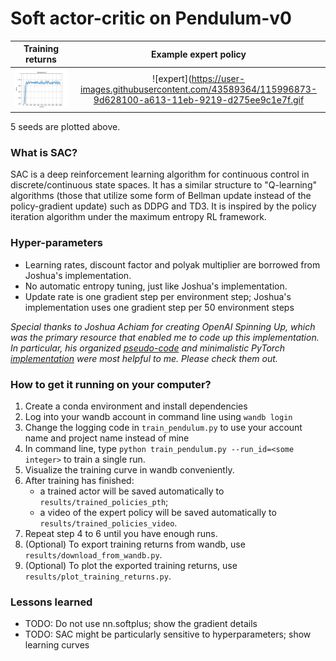 # Soft actor-critic on Pendulum-v0

Training returns             |  Example expert policy
:-------------------------:|:-------------------------:
![](/results/training_returns_svg/Pendulum-v0.svg)  | ![expert](https://user-images.githubusercontent.com/43589364/115996873-9d628100-a613-11eb-9219-d275ee9c1e7f.gif | width=100)

5 seeds are plotted above.

### What is SAC?

SAC is a deep reinforcement learning algorithm for continuous control in discrete/continuous state spaces. It has a similar structure to "Q-learning" algorithms (those that utilize some form of Bellman update instead of the policy-gradient update) such as DDPG and TD3. It is inspired by the policy iteration algorithm under the maximum entropy RL framework. 

### Hyper-parameters

- Learning rates, discount factor and polyak multiplier are borrowed from Joshua's implementation.
- No automatic entropy tuning, just like Joshua's implementation.
- Update rate is one gradient step per environment step; Joshua's implementation uses one gradient step per 50 environment steps

*Special thanks to Joshua Achiam for creating OpenAI Spinning Up, which was the primary resource that enabled me to code up this implementation. In particular, his organized [pseudo-code](https://spinningup.openai.com/en/latest/algorithms/sac.html#pseudocode) and minimalistic PyTorch [implementation](https://github.com/openai/spinningup/tree/master/spinup/algos/pytorch/sac) were most helpful to me. Please check them out.*

### How to get it running on your computer?

1. Create a conda environment and install dependencies
2. Log into your wandb account in command line using `wandb login`
3. Change the logging code in `train_pendulum.py` to use your account name and project name instead of mine
4. In command line, type `python train_pendulum.py --run_id=<some integer>` to train a single run.
5. Visualize the training curve in wandb conveniently.
6. After training has finished:
    - a trained actor will be saved automatically to `results/trained_policies_pth`;
    - a video of the expert policy will be saved automatically to `results/trained_policies_video`.
7. Repeat step 4 to 6 until you have enough runs.
8. (Optional) To export training returns from wandb, use `results/download_from_wandb.py`.
9. (Optional) To plot the exported training returns, use `results/plot_training_returns.py`.

### Lessons learned

- TODO: Do not use nn.softplus; show the gradient details
- TODO: SAC might be particularly sensitive to hyperparameters; show learning curves
